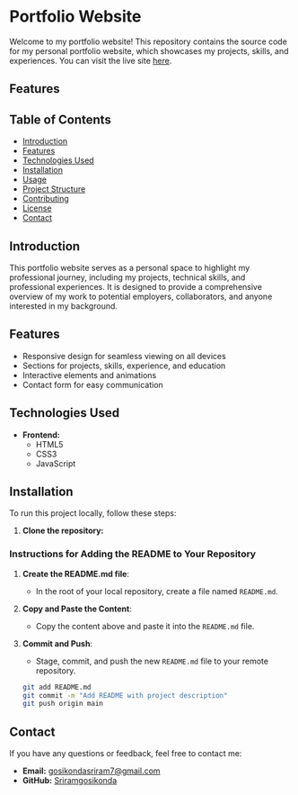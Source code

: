 # Portfolio Website

Welcome to my portfolio website! This repository contains the source code for my personal portfolio website, which showcases my projects, skills, and experiences.
 You can visit the live site [here](http://sriram14.netlify.app).

## Features
## Table of Contents

- [Introduction](#introduction)
- [Features](#features)
- [Technologies Used](#technologies-used)
- [Installation](#installation)
- [Usage](#usage)
- [Project Structure](#project-structure)
- [Contributing](#contributing)
- [License](#license)
- [Contact](#contact)

## Introduction

This portfolio website serves as a personal space to highlight my professional journey, including my projects, technical skills, and professional experiences. It is designed to provide a comprehensive overview of my work to potential employers, collaborators, and anyone interested in my background.

## Features

- Responsive design for seamless viewing on all devices
- Sections for projects, skills, experience, and education
- Interactive elements and animations
- Contact form for easy communication

## Technologies Used

- **Frontend:**
  - HTML5
  - CSS3
  - JavaScript
  

## Installation

To run this project locally, follow these steps:

1. **Clone the repository:**


### Instructions for Adding the README to Your Repository

1. **Create the README.md file**:
   - In the root of your local repository, create a file named `README.md`.

2. **Copy and Paste the Content**:
   - Copy the content above and paste it into the `README.md` file.

3. **Commit and Push**:
   - Stage, commit, and push the new `README.md` file to your remote repository.

   ```sh
   git add README.md
   git commit -m "Add README with project description"
   git push origin main

## Contact

If you have any questions or feedback, feel free to contact me:

- **Email:** [gosikondasriram7@gmail.com](mailto:gosikondasriram7@gmail.com)
- **GitHub:** [Sriramgosikonda](https://github.com/Sriramgosikonda)
